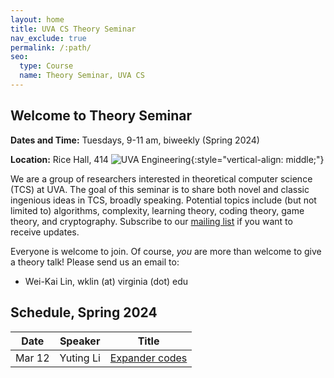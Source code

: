 ```yaml
---
layout: home
title: UVA CS Theory Seminar
nav_exclude: true
permalink: /:path/
seo:
  type: Course
  name: Theory Seminar, UVA CS
---
```


Welcome to Theory Seminar
----------------------------------------
**Dates and Time:** Tuesdays, 9-11 am, biweekly (Spring 2024)

**Location:** Rice Hall, 414 
![UVA Engineering](assets/images/uva-eng.png){:style="vertical-align: middle;"}

We are a group of researchers interested in theoretical computer science (TCS) at UVA.
The goal of this seminar is to share both novel and classic ingenious ideas 
in TCS, broadly speaking.
Potential topics include (but not limited to) algorithms, complexity,
learning theory, coding theory, game theory, and cryptography.
Subscribe to our [mailing list](https://lists.virginia.edu/sympa/info/cs-theory-seminar) if you want to receive updates.

Everyone is welcome to join.
Of course, *you* are more than welcome to give a theory talk! 
Please send us an email to:

- Wei-Kai Lin, wklin (at) virginia (dot) edu

Schedule, Spring 2024
----------------------------------------

|Date    |Speaker               |Title                                    |
|--------|----------------------|-----------------------------------------|
|Mar 12  |Yuting Li             |[Expander codes](20240312-expander-codes.md)                            |

